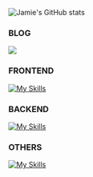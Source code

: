 ![Jamie's GitHub stats](https://github-readme-stats.vercel.app/api?username=JamieLoLo&theme=calm_pink&show_icons=true)

<h3>BLOG</h3>

![](https://img.shields.io/badge/-MEDIUM-242937?style=for-the-badge&logo=medium&logoColor=ffffff)


<h3>FRONTEND</h3>

[![My Skills](https://skillicons.dev/icons?i=html,css,sass,js,ts,react,redux,nextjs,tailwind,bootstrap	)](https://skillicons.dev)

<h3>BACKEND</h3>

[![My Skills](https://skillicons.dev/icons?i=mongodb)](https://skillicons.dev)

<h3>OTHERS</h3>

[![My Skills](https://skillicons.dev/icons?i=postman)](https://skillicons.dev)
